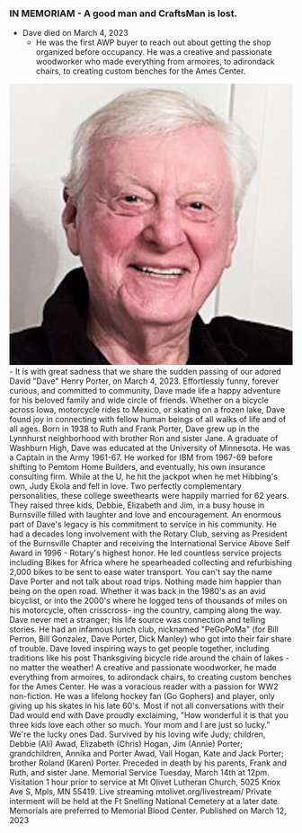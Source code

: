 ### IN MEMORIAM - A good man and CraftsMan is lost.

- Dave died on March 4, 2023 
  - He was the first AWP buyer to reach out about getting the shop organized before occupancy.  He was a creative and passionate woodworker who made everything from armoires, to adirondack chairs, to creating custom benches for the Ames Center.
 <img src="./collateral/Dave.png">
- It is with great sadness that we share the sudden passing of our adored David "Dave" Henry Porter, on March 4, 2023. Effortlessly funny, forever curious, and committed to community, Dave made life a happy adventure for his beloved family and wide circle of friends. Whether on a bicycle across Iowa, motorcycle rides to Mexico, or skating on a frozen lake, Dave found joy in connecting with fellow human beings of all walks of life and of all ages. Born in 1938 to Ruth and Frank Porter, Dave grew up in the Lynnhurst neighborhood with brother Ron and sister Jane. A graduate of Washburn High, Dave was educated at the University of Minnesota. He was a Captain in the Army 1961-67. He worked for IBM from 1967-69 before shifting to Pemtom Home Builders, and eventually, his own insurance consulting firm. While at the U, he hit the jackpot when he met Hibbing's own, Judy Ekola and fell in love. Two perfectly complementary personalities, these college sweethearts were happily married for 62 years. They raised three kids, Debbie, Elizabeth and Jim, in a busy house in Burnsville filled with laughter and love and encouragement. An enormous part of Dave's legacy is his commitment to service in his community. He had a decades long involvement with the Rotary Club, serving as President of the Burnsville Chapter and receiving
the International Service Above Self Award in 1996 - Rotary's highest honor. He led countless service projects including Bikes for Africa where he spearheaded collecting and refurbishing 2,000 bikes to be sent to ease water transport. You can't say the name Dave Porter and not talk about road trips. Nothing made him happier than being on the open road. Whether it was back in the 1980's as an avid bicyclist, or into the 2000's where he logged tens of thousands of miles on his motorcycle, often crisscross- ing the country, camping along the way. Dave never met a stranger; his life source was connection and telling stories. He had an infamous lunch club, nicknamed "PeGoPoMa" (for Bill Perron, Bill Gonzalez, Dave Porter, Dick Manley) who got into their fair share of trouble. Dave loved inspiring ways to get people together, including traditions like his post Thanksgiving bicycle ride around the chain of lakes - no matter the weather! A creative and passionate woodworker, he made everything from armoires, to adirondack chairs, to creating custom benches for the Ames Center. He was a voracious reader with a passion for WW2 non-fiction. He was a lifelong hockey fan (Go Gophers) and player, only giving up his skates in his late 60's. Most if not all conversations with their Dad would end with Dave proudly exclaiming, "How wonderful it is that you three kids love each other so much. Your mom and I are just so lucky." We're the lucky ones Dad. Survived by his loving wife Judy; children, Debbie (Ali) Awad, Elizabeth (Chris) Hogan, Jim (Annie) Porter; grandchildren, Annika and Porter Awad, Vail Hogan, Kate and Jack Porter; brother Roland (Karen) Porter. Preceded in death by his parents, Frank and Ruth, and sister Jane. Memorial Service Tuesday, March 14th at 12pm. Visitation 1 hour prior to service at Mt Olivet Lutheran Church, 5025 Knox Ave S, Mpls, MN 55419. Live streaming mtolivet.org/livestream/ Private interment will be held at the Ft Snelling National Cemetery at a later date. Memorials are preferred to Memorial Blood Center.
Published on March 12, 2023
